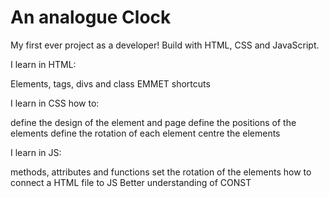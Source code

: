 # An analogue Clock

My first ever project as a developer! Build with HTML, CSS and JavaScript.

I learn in HTML:

Elements, tags, divs and class
EMMET shortcuts

I learn in CSS how to:

define the design of the element and page
define the positions of the elements
define the rotation of each element
centre the elements

I learn in JS:

methods, attributes and functions
set the rotation of the elements
how to connect a HTML file to JS
Better understanding of CONST